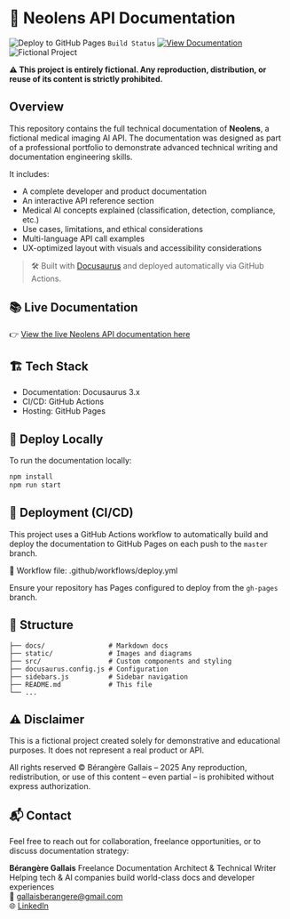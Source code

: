 # 🧠 Neolens API Documentation

![Deploy to GitHub Pages](https://github.com/berangeregallais/neolens-docs/actions/workflows/deploy.yml/badge.svg)
`Build Status`
[![View Documentation](https://img.shields.io/badge/View%20Documentation-Online-blue)](https://berangeregallais.github.io/neolens-docs/)
![Fictional Project](https://img.shields.io/badge/Fictional_Project-Portfolio_Purpose-grey)

**⚠️ This project is entirely fictional. Any reproduction, distribution, or reuse of its content is strictly prohibited.**

## Overview

This repository contains the full technical documentation of **Neolens**, a fictional medical imaging AI API. The documentation was designed as part of a professional portfolio to demonstrate advanced technical writing and documentation engineering skills.

It includes:

- A complete developer and product documentation
- An interactive API reference section
- Medical AI concepts explained (classification, detection, compliance, etc.)
- Use cases, limitations, and ethical considerations
- Multi-language API call examples
- UX-optimized layout with visuals and accessibility considerations

> 🛠️ Built with [Docusaurus](https://docusaurus.io/) and deployed automatically via GitHub Actions.

## 📚 Live Documentation

👉 [View the live Neolens API documentation here](https://berangeregallais.github.io/neolens-doc/)

## 🏗️ Tech Stack

- Documentation: Docusaurus 3.x
- CI/CD: GitHub Actions
- Hosting: GitHub Pages

## 🚀 Deploy Locally

To run the documentation locally:

```bash
npm install
npm run start
```

## 🔁 Deployment (CI/CD)

This project uses a GitHub Actions workflow to automatically build and deploy the documentation to GitHub Pages on each push to the `master` branch.

📄 Workflow file: .github/workflows/deploy.yml

Ensure your repository has Pages configured to deploy from the `gh-pages` branch.

## 🧩 Structure

```text
├── docs/                # Markdown docs
├── static/              # Images and diagrams
├── src/                 # Custom components and styling
├── docusaurus.config.js # Configuration
├── sidebars.js          # Sidebar navigation
├── README.md            # This file
└── ...
```

## ⚠️ Disclaimer

This is a fictional project created solely for demonstrative and educational purposes.
It does not represent a real product or API.

All rights reserved © Bérangère Gallais – 2025
Any reproduction, redistribution, or use of this content – even partial – is prohibited without express authorization.

## 📬 Contact

Feel free to reach out for collaboration, freelance opportunities, or to discuss documentation strategy:

**Bérangère Gallais**
Freelance Documentation Architect & Technical Writer  
Helping tech & AI companies build world-class docs and developer experiences  
📧 <gallaisberangere@gmail.com>  
🌐 [LinkedIn](https://www.linkedin.com/in/berangeregallais/)

